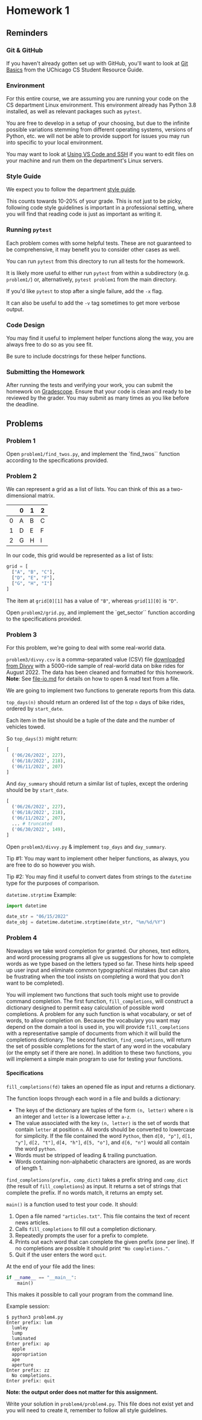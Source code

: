 # Homework 1

## Reminders

### Git & GitHub

If you haven't already gotten set up with GitHub, you'll want to look at [Git Basics](https://uchicago-cs.github.io/student-resource-guide/tutorials/git-basics.html) from the UChicago CS Student Resource Guide.

### Environment

For this entire course, we are assuming you are running your code on the CS department Linux environment.
This environment already has Python 3.8 installed, as well as relevant packages such as `pytest`.

You are free to develop in a setup of your choosing, but due to the infinite possible variations stemming from different operating systems, versions of Python, etc. we will not be able to provide support for issues you may run into specific to your local environment.

You may want to look at [Using VS Code and SSH](https://uchicago-cs.github.io/student-resource-guide/vscode/ssh.html) if you want to edit files on your machine and run them on the department's Linux servers.

### Style Guide

We expect you to follow the department [style guide](https://uchicago-cs.github.io/student-resource-guide/style-guide/python.html).

This counts towards 10-20% of your grade. This is not just to be picky, following code style guidelines is important in a professional setting, where you will find that reading code is just as important as writing it.

### Running `pytest`

Each problem comes with some helpful tests.  These are not guaranteed to be comprehensive, it may benefit you to consider other cases as well.

You can run `pytest` from this directory to run all tests for the homework.

It is likely more useful to either run `pytest` from within a subdirectory (e.g. `problem1/`) or, alternatively, `pytest problem1` from the main directory.

If you'd like `pytest` to stop after a single failure, add the `-x` flag.

It can also be useful to add the `-v` tag sometimes to get more verbose output.


### Code Design

You may find it useful to implement helper functions along the way,  you are always free to do so as you see fit.

Be sure to include docstrings for these helper functions.

### Submitting the Homework
After running the tests and verifying your work, you can submit the homework on [Gradescope](https://www.gradescope.com/courses/484505). Ensure that your code is clean and ready to be reviewed by the grader. You may submit as many times as you like before the deadline. 


## Problems

### Problem 1

Open `problem1/find_twos.py`, and implement the `find_twos`` function according to the specifications provided.

### Problem 2

We can represent a grid as a list of lists.  You can think of this as a two-dimensional matrix.


|   | 0 | 1 | 2 |
|---|---|---|---|
| 0 | A | B | C |
| 1 | D | E | F |
| 2 | G | H | I |

In our code, this grid would be represented as a list of lists:

```python
grid = [
  ["A", "B", "C"],
  ["D", "E", "F"],
  ["G", "H", "I"]
]
```

The item at `grid[0][1]` has a value of `"B"`, whereas
`grid[1][0]` is `"D"`.

Open `problem2/grid.py`, and implement the `get_sector`` function according to the specifications provided.

### Problem 3

For this problem, we're going to deal with some real-world data.

`problem3/divvy.csv` is a comma-separated value (CSV) file [downloaded from Divvy](https://ride.divvybikes.com/system-data) with a 5000-ride sample of real-world data on bike rides for August 2022. The data has been cleaned and formatted for this homework.
**Note**: See [file-io.md](file-io.md) for details on how to open & read text from a file.

We are going to implement two functions to generate reports from this data.

`top_days(n)` should return an ordered list of the top `n` days of bike rides, ordered by `start_date`.

Each item in the list should be a tuple of the date and the number of vehicles towed.

So `top_days(3)` might return:

```python
[
  ('06/26/2022', 227),
  ('06/18/2022', 218), 
  ('06/11/2022', 207)
]
```

And `day_summary` should return a similar list of tuples, except the ordering should be by `start_date`.

```python
[
  ('06/26/2022', 227),
  ('06/18/2022', 218),
  ('06/11/2022', 207),
  ... # truncated
  ('06/30/2022', 149),
]
```

Open `problem3/divvy.py` & implement `top_days` and `day_summary`.

Tip #1: You may want to implement other helper functions, as always, you are free to do so however you wish.

Tip #2: You may find it useful to convert dates from strings to the `datetime` type for the purposes of comparison.

`datetime.strptime` Example:
```python
import datetime

date_str = "06/15/2022"
date_obj = datetime.datetime.strptime(date_str, "%m/%d/%Y")
```

### Problem 4

Nowadays we take word completion for granted. Our phones, text editors, and word processing programs all give us suggestions for how to complete words as we type based on the letters typed so far. These hints help speed up user input and eliminate common typographical mistakes (but can also be frustrating when the tool insists on completing a word that you don’t want to be completed).

You will implement two functions that such tools might use to provide command completion. The first function, `fill_completions`, will construct a dictionary designed to permit easy calculation of possible word completions. A problem for any such function is what vocabulary, or set of words, to allow completion on. Because the vocabulary you want may depend on the domain a tool is used in, you will provide `fill_completions` with a representative sample of documents from which it will build the completions dictionary. The second function, `find_completions`, will return the set of possible completions for the start of any word in the vocabulary (or the empty set if there are none). In addition to these two functions, you will implement a simple main program to use for testing your functions.

#### Specifications

`fill_completions(fd)` takes an opened file as input and returns a dictionary.

The function loops through each word in a file and builds a dictionary:

- The keys of the dictionary are tuples of the form `(n, letter)` where `n` is an integer and `letter` is a lowercase letter `a-z`.
- The value associated with the key `(n, letter)` is the set of words that contain `letter` at position `n`.  All words should be converted to lowercase for simplicity.  If the file contained the word `Python`, then `d[0, "p"]`, `d[1, "y"]`, `d[2, "t"]`, `d[4, "h"]`, `d[5, "o"]`, and `d[6, "n"]` would all contain the word `python`.
- Words must be stripped of leading & trailing punctuation.
- Words containing non-alphabetic characters are ignored, as are words of length 1.

`find_completions(prefix, comp_dict)` takes a prefix string and `comp_dict` (the result of `fill_completions`) as input.  It returns a set of strings that complete the prefix. If no words match, it returns an empty set.

`main()` is a function used to test your code. It should:

1. Open a file named `"articles.txt"`.  This file contains the text of recent news articles.
2. Calls `fill_completions` to fill out a completion dictionary.
3. Repeatedly prompts the user for a prefix to complete.
4. Prints out each word that can complete the given prefix (one per line). If no completions are possible it should print `"No completions."`.
5. Quit if the user enters the word `quit`.

At the end of your file add the lines:

```python
if __name__ == "__main__":
    main()
```

This makes it possible to call your program from the command line.

Example session:

```
$ python3 problem4.py
Enter prefix: lum
  lumley
  lump
  luminated
Enter prefix: ap
  apple
  appropriation
  ape
  aperture
Enter prefix: zz
  No completions.
Enter prefix: quit
```

**Note: the output order does not matter for this assignment.**

Write your solution in `problem4/problem4.py`.  This file does not exist yet and you will need to create it, remember to follow all style guidelines.
